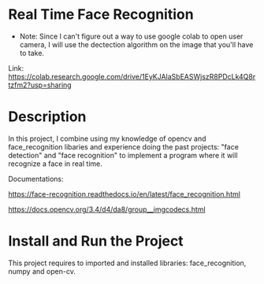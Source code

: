 # Real Time Face Recognition
* Note: Since I can't figure out a way to use google colab to open user camera, I will use the dectection algorithm on the image that you'll have to take.

Link: https://colab.research.google.com/drive/1EyKJAlaSbEASWjszR8PDcLk4Q8rtzfm2?usp=sharing

# Description
In this project, I combine using my knowledge of opencv and face_recognition libaries and experience doing the past projects: "face detection" and "face recognition" to implement a program where it will recognize a face in real time.

Documentations:

https://face-recognition.readthedocs.io/en/latest/face_recognition.html

https://docs.opencv.org/3.4/d4/da8/group__imgcodecs.html

# Install and Run the Project
This project requires to imported and installed libraries: face_recognition, numpy and open-cv.

